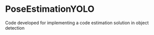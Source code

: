 # PoseEstimationYOLO
Code developed for implementing a code estimation solution in object detection
